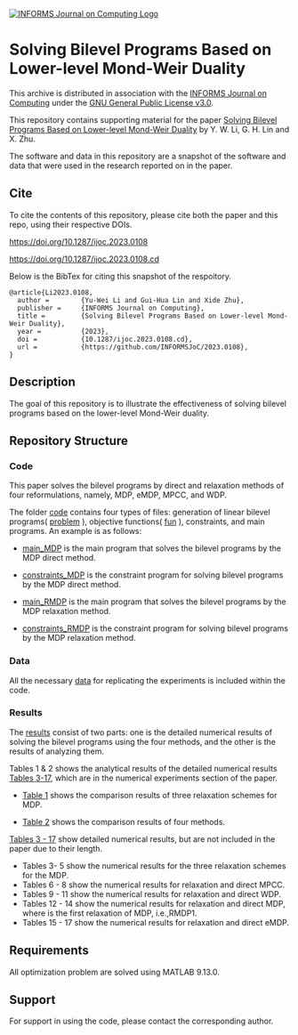 [![INFORMS Journal on Computing Logo](https://INFORMSJoC.github.io/logos/INFORMS_Journal_on_Computing_Header.jpg)](https://pubsonline.informs.org/journal/ijoc)

# Solving Bilevel Programs Based on Lower-level Mond-Weir Duality

This archive is distributed in association with the [INFORMS Journal on
Computing](https://pubsonline.informs.org/journal/ijoc) under the [GNU General Public License v3.0](LICENSE).

This repository contains supporting material for the paper
[Solving Bilevel Programs Based on Lower-level Mond-Weir Duality](https://doi.org/10.1287/ijoc.2023.0108) by Y. W. Li, G. H. Lin and X. Zhu. 

The software and data in this repository are a snapshot of the software and data that were used in the research reported on in the paper.

## Cite

To cite the contents of this repository, please cite both the paper and this repo, using their respective DOIs.

https://doi.org/10.1287/ijoc.2023.0108

https://doi.org/10.1287/ijoc.2023.0108.cd

Below is the BibTex for citing this snapshot of the respoitory.

```
@article{Li2023.0108,
  author =        {Yu-Wei Li and Gui-Hua Lin and Xide Zhu},
  publisher =     {INFORMS Journal on Computing},
  title =         {Solving Bilevel Programs Based on Lower-level Mond-Weir Duality},
  year =          {2023},
  doi =           {10.1287/ijoc.2023.0108.cd},
  url =           {https://github.com/INFORMSJoC/2023.0108},
}  
```

## Description

The goal of this repository is to illustrate the effectiveness of solving bilevel programs based on the lower-level Mond-Weir duality.


## Repository Structure

### Code

This paper solves the bilevel programs by direct and relaxation methods of four reformulations, namely, MDP, eMDP, MPCC, and WDP.

The folder [code](code) contains four types of files: generation of linear bilevel programs( [problem](code/problem.m) ), objective functions( [fun](code/fun.m) ), constraints, and main programs. An example is as follows:

- [main_MDP](code/main_MDP.m) is the main program that solves the bilevel programs by the MDP direct method.

- [constraints_MDP](code/constraints_MDP.m) is the constraint program for solving bilevel programs by the MDP direct method.

- [main_RMDP](code/main_RMDP.m) is the main program that solves the bilevel programs by the MDP relaxation method.

- [constraints_RMDP](code/constraints_RMDP.m) is the constraint program for solving bilevel programs by the MDP relaxation method.


### Data

All the necessary [data](data) for replicating the experiments is included within the code.

### Results

The [results](results) consist of two parts: one is the detailed numerical results of solving the bilevel programs using the four methods, and the other is the results of analyzing them.

Tables 1 & 2 shows the analytical results of the detailed numerical results [Tables 3-17](results/Table_3-17_Detailed_numerical_results.pdf), which are in the numerical experiments section of the paper. 

- [Table 1](results/Table_1_Comparison_of_three_relaxation_schemes_MDP1,_MDP2,_and_MDP3.pdf) shows the comparison results of three relaxation schemes for MDP. 

- [Table 2](results/Table_2_Comparison_of_MDP_and_eMDP_with_MPCC_and_WDP.pdf) shows the comparison results of four methods.
  
[Tables 3 - 17](results/Table_3-17_Detailed_numerical_results.pdf) show detailed numerical results, but are not included in the paper due to their length. 

- Tables 3- 5 show the numerical results for the three relaxation schemes for the MDP. 
- Tables 6 - 8 show the numerical results for relaxation and direct MPCC. 
- Tables 9 - 11 show the numerical results for relaxation and direct WDP. 
- Tables 12 - 14 show the numerical results for relaxation and direct MDP, where is the first relaxation of MDP, i.e.,RMDP1. 
- Tables 15 - 17 show the numerical results for relaxation and direct eMDP.


## Requirements
All optimization problem are solved using MATLAB 9.13.0.

## Support

For support in using the code, please contact the corresponding author.
